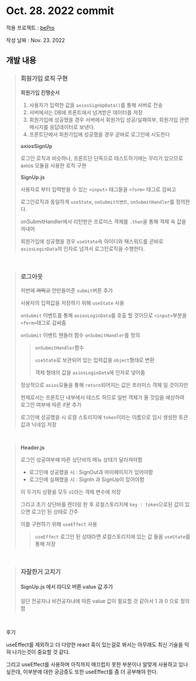 # Oct. 28. 2022 commit

적용 프로젝트 : [bePro](https://github.com/kimhaechang1/bePro)

작성 날짜 : Nov. 23. 2022

## 개발 내용
> ### 회원가입 로직 구현
>
> **회원가입 진행순서**
> 
> 1. 사용자가 입력한 값을 ```axiosSignUpData()```를 통해 서버로 전송    
> 2. 서버에서는 DB에 프론트에서 넘겨받은 데이터를 저장
> 3. 회원가입에 성공했을 경우 서버에서 회원가입 성공/실패여부, 회원가입 관련 메시지를 응답데이터로 보낸다.
> 4. 프론트단에서 회원가입에 성공했을 경우 곧바로 로그인에 시도한다
> 
> **axiosSignUp**
>
> 로그인 로직과 비슷하나, 프론트단 단독으로 테스트하기에는 무리가 있으므로 axios 모듈을 사용한 로직 구현
>
> **SignUp.js**
>
> 사용자로 부터 입력받을 수 있는 ```<input>``` 태그들을 ```<form>``` 태그로 감싸고    
> 
> 로그인로직과 동일하게 ```useState```, ```onSubmit이벤트```, ```onSubmitHandler```를 정의한다.
> 
> onSubmitHandler에서 리턴받은 프로미스 객체를 ```.then```을 통해 객체 속 값을 꺼내어
> 
> 회원가입에 성공했을 경우 ```useState```속 아이디와 패스워드를 곧바로 ```axiosLoginData```의 인자로 넘겨서 로그인로직을 수행한다.
>

<br>

> ### 로그아웃
> 
> 저번에 ~~까먹고~~ 안만들어준 ```submit```버튼 추가   
> 
> 사용자의 입력값을 저장하기 위해 ```useState``` 사용
>
> ```onSubmit``` 이벤트를 통해 ```axiosLoginData```를 호출 할 것이므로 ```<input>```부분을 ```<form>```태그로 감싸줌
> 
> ```onSubmit``` 이벤트 헨들러 함수 ```onSubmitHandler```를 정의
> 
> > ```onSubmitHandler```함수
> >
> > ```useState```로 보관되어 있는 입력값을 ```object```형태로 변환
> >
> > 객체 형태의 값을 ```axiosLoginData```에 인자로 넣어줌
>
> 정상적으로 ```axios```모듈을 통해 ```return```되어지는 값은 프러미스 객체 일 것이지만
>
> 현재로서는 프론트단 내부에서 테스트 하므로 일반 객체가 올 것임을 예상하여 로그인 여부에 따른 if문 추가
>
> 로그인에 성공했을 시 로컬 스토리지에 ```token```이라는 이름으로 임시 생성한 토큰값과 닉네임 저장

<br>

> **Header.js**
> 
> 로그인 성공여부에 따른 상단바의 메뉴 상태가 달라져야함
>
> + 로그인에 성공했을 시 : SignOut과 마이페이지가 있어야함
> + 로그인에 실패했을 시 : SignIn 과 SignUp이 있어야함
> 
> 이 두가지 상황을 모두 ```UI```라는 객체 변수에 저장
> 
> 그리고 초기 상단바를 렌더링 한 후 로컬스토리지에 ```key : token```으로된 값이 있으면 로그인 된 상태로 간주
>
> 이를 구현하기 위해 ```useEffect``` 사용
>
> > ```useEffect```
> > 로그인 된 상태라면 로컬스토리지에 있는 값 들을 ```useState```를 통해 저장
  
<br>
 
> ### 자잘한거 고치기
> #### SignUp.js 에서 라디오 버튼 value 값 추가
> 
> 일단 전공자냐 비전공자냐에 따른 value 값이 필요할 것 같아서 1 과 0 으로 정의함

<br>
  
후기

useEffect를 제외하고 더 다양한 react 훅이 있는걸로 봐서는 아무래도 최신 기술을 익혀 나가는것이 중요할 것 같다.
 
그리고 useEffect를 사용하며 아직까지 매끄럽지 못한 부분이나 알맞게 사용하고 있나 싶은데, 이부분에 대한 궁금증도 또한 useEffect를 좀 더 공부해야 한다.
